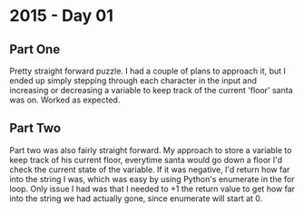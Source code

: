 # 2015 - Day 01

## Part One
Pretty straight forward puzzle. I had a couple of plans to approach it, but I ended up simply stepping through each character in the input and increasing or decreasing a variable to keep track of the current 'floor' santa was on. Worked as expected.

## Part Two
Part two was also fairly straight forward. My approach to store a variable to keep track of his current floor, everytime santa would go down a floor I'd check the current state of the variable. If it was negative, I'd return how far into the string I was, which was easy by using Python's enumerate in the for loop. Only issue I had was that I needed to +1 the return value to get how far into the string we had actually gone, since enumerate will start at 0.